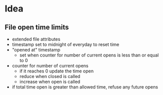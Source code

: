 # Idea
## File open time limits
- extended file attributes
- timestamp set to midnight of everyday to reset time
- "opened at" timestamp
  - set when counter for number of current opens is less than or equal to 0
- counter for number of current opens
  - if it reaches 0 update the time open
  - reduce when closed is called
  - increase when open is called
- if total time open is greater than allowed time, refuse any future opens